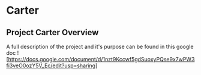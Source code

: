 # Carter

## Project Carter Overview

A full description of the project and it's purpose can be found in this google doc ![https://docs.google.com/document/d/1nzt9Kccwf5gdSuoxyPQse9x7wPW3fi3veO0ozY5V_Ec/edit?usp=sharing]
